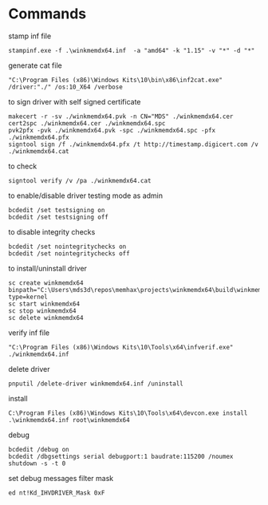 # Commands

stamp inf file

```
stampinf.exe -f .\winkmemdx64.inf  -a "amd64" -k "1.15" -v "*" -d "*"
```

generate cat file

```
"C:\Program Files (x86)\Windows Kits\10\bin\x86\inf2cat.exe" /driver:"./" /os:10_X64 /verbose
```

to sign driver with self signed certificate

```
makecert -r -sv ./winkmemdx64.pvk -n CN="MDS" ./winkmemdx64.cer
cert2spc ./winkmemdx64.cer ./winkmemdx64.spc
pvk2pfx -pvk ./winkmemdx64.pvk -spc ./winkmemdx64.spc -pfx ./winkmemdx64.pfx
signtool sign /f ./winkmemdx64.pfx /t http://timestamp.digicert.com /v ./winkmemdx64.cat
```

to check

```
signtool verify /v /pa ./winkmemdx64.cat
```

to enable/disable driver testing mode
as admin

```
bcdedit /set testsigning on
bcdedit /set testsigning off
```

to disable integrity checks

```
bcdedit /set nointegritychecks on
bcdedit /set nointegritychecks off
```

to install/uninstall driver

```
sc create winkmemdx64 binpath="C:\Users\mds3d\repos\memhax\projects\winkmemdx64\build\winkmemdx64.sys" type=kernel
sc start winkmemdx64
sc stop winkmemdx64
sc delete winkmemdx64
```

verify inf file

```
"C:\Program Files (x86)\Windows Kits\10\Tools\x64\infverif.exe" ./winkmemdx64.inf
```

delete driver

```
pnputil /delete-driver winkmemdx64.inf /uninstall
```

install
```
C:\Program Files (x86)\Windows Kits\10\Tools\x64\devcon.exe install .\winkmemdx64.inf root\winkmemdx64
```

debug
```
bcdedit /debug on
bcdedit /dbgsettings serial debugport:1 baudrate:115200 /noumex
shutdown -s -t 0
```

set debug messages filter mask
```
ed nt!Kd_IHVDRIVER_Mask 0xF
```
